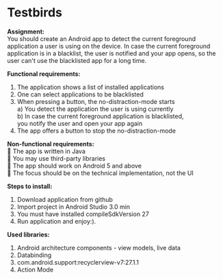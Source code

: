 # Testbirds

**Assignment:**<br />
You should create an Android app to detect the current foreground application a user
is using on the device. In case the current foreground application is in a blacklist, the
user is notified and your app opens, so the user can't use the blacklisted app for a
long time.

**Functional requirements:**<br />
1. The application shows a list of installed applications<br />
2. One can select applications to be blacklisted<br />
3. When pressing a button, the no-distraction-mode starts<br />
a) You detect the application the user is using currently<br />
b) In case the current foreground application is blacklisted,<br />
you notify the user and open your app again<br />
4. The app offers a button to stop the no-distraction-mode<br />

**Non-functional requirements:**<br />
 The app is written in Java<br />
 You may use third-party libraries<br />
 The app should work on Android 5 and above<br />
 The focus should be on the technical implementation, not the UI

**Steps to install:**<br />
1) Download application from github<br />
2) Import project in Android Studio 3.0 min<br />
3) You must have installed compileSdkVersion 27<br />
4) Run application and enjoy:).

**Used libraries:**<br />
1) Android architecture components - view models, live data<br />
2) Databinding<br />
3) com.android.support:recyclerview-v7:27.1.1<br />
4) Action Mode<br />
